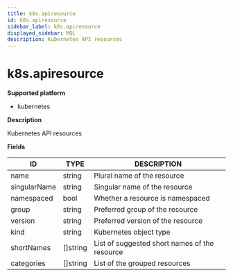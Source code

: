 ```yaml
---
title: k8s.apiresource
id: k8s.apiresource
sidebar_label: k8s.apiresource
displayed_sidebar: MQL
description: Kubernetes API resources
---
```


# k8s.apiresource

**Supported platform**

- kubernetes

**Description**

Kubernetes API resources

**Fields**

| ID           | TYPE             | DESCRIPTION                                   |
| ------------ | ---------------- | --------------------------------------------- |
| name         | string           | Plural name of the resource                   |
| singularName | string           | Singular name of the resource                 |
| namespaced   | bool             | Whether a resource is namespaced              |
| group        | string           | Preferred group of the resource               |
| version      | string           | Preferred version of the resource             |
| kind         | string           | Kubernetes object type                        |
| shortNames   | &#91;&#93;string | List of suggested short names of the resource |
| categories   | &#91;&#93;string | List of the grouped resources                 |

